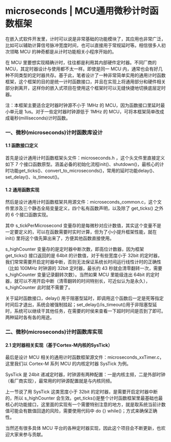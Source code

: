 # microseconds | MCU通用微秒计时函数框架

在嵌入式软件开发里，计时可以说是非常基础的功能模块了，其应用也非常广泛，比如可以辅助计算信号脉冲宽度时间，也可以直接用于常规延时等。相信很多人初次领略 MCU 的神奇都是从计时功能相关小程序开始的。  

在 MCU 里要想实现精确计时，往往都是利用其内部硬件定时器。不同厂商的 MCU，其定时器设计与使用都不太一样。即使是同一 MCU 内，通常也会有好几种不同类型的定时器共存。基于此，笔者设计了一种非常简单实用的通用计时函数框架，这个框架的目的是统一计时函数接口，并且在实现上将通用部分和硬件相关部分剥离开，这样你的嵌入式项目在使用这个框架时可以无缝快捷地切换底层定时器。  

注：本框架主要适合定时器时钟源不小于 1MHz 的 MCU，因为函数接口里延时最小单元是 1us。对于一些定时器时钟源低于 1MHz 的 MCU，可将本框架简单改成成毫秒(milliseconds)计时函数。  

### 一、微秒(microseconds)计时函数库设计
#### 1.1 函数接口定义
首先是设计通用计时函数框架头文件：microseconds.h ，这个头文件里直接定义如下 7 个接口函数原型。涵盖必备的初始化流程init()、shutdown()，最核心的计时功能get_ticks()、convert_to_microseconds()，常用的延时功能delay()、set_delay()、is_timeout()。  

#### 1.2 通用函数实现
然后是设计通用计时函数框架共用源文件：microseconds_common.c，这个文件里涉及三个静态全局变量定义，四个私有函数声明，以及除了 get_ticks() 之外的 6 个接口函数实现。  

其中 s_tickPerMicrosecond 变量存的是每微秒对应计数值，其实这个变量不是一定要定义的，可以在函数需要时实时计算，但为了小小提升框架性能，就在 init() 里将这个值先算出来了，方便其他函数直接使用。  

s_highCounter 变量存的是定时器中断次数，即高位计数器，因为框架 get_ticks() 接口返回的是 64bit 的计数值，对于有些宽度小于 32bit 的定时器，我们常常需要开启定时器中断，否则无法保证系统长时间运行线性计时的正确性（比如 100MHz 时钟源的 32bit 定时器，最长约 43 秒就会清零翻转一次，需要 s_highCounter 变量记录翻转次数）。当然如果 MCU 里能级连出 64bit 的定时器，就可以不用开启中断（清零翻转的时间特别长，可近似认为是永久），s_highCounter 此时就不需要了。  

关于延时函数接口，delay() 用于阻塞型延时，即调用这个函数后一定是死等指定时间后才退出，系统会被强制挂起；set_delay()/is_timeout()用于非阻塞型延时，系统可以继续干其他任务，在需要的时侯来查看一下超时时间是否到了即可。两种延时各有各的用途。  

### 二、微秒(microseconds)计时函数库实现
#### 2.1 定时器相关实现（基于Cortex-M内核的SysTick）
最后是设计 MCU 相关的通用计时函数框架源文件：microseconds_xxTimer.c，这里我们以 Cortex-M 系列 MCU 的内核定时器 SysTick 为例。  

SysTick 是 24bit 递减定时器，时钟源有两种配置：一是内核主频，二是外部时钟（看厂商实现），最常用的时钟源配置就是与内核同频。  

上一节说了用 SysTick 这类宽度小于 32bit 的定时器，是需要开启定时器中断的，所以 s_highCounter 会生效。get_ticks()是整个计时函数框架里最基础也最核心的功能接口，这里面的实现有一个需要特别注意的地方，就是取系统当前计数值可能会有数值回退的风险，需要使用代码中 do {} while()；方式来确保正确性。  

当然还有很多具体 MCU 平台的各种定时器实现，因此这个项目会不断更新，也欢迎大家来参与贡献。  
